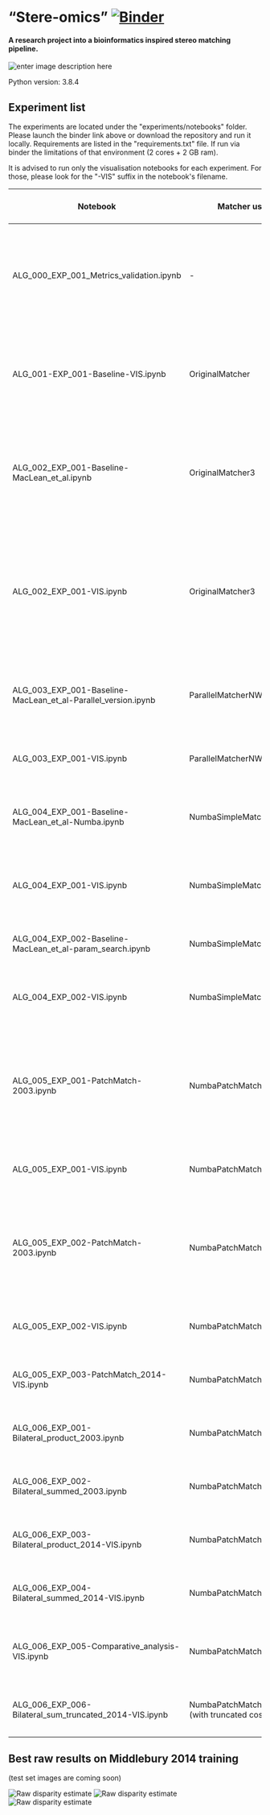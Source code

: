 

#  “Stere-omics” [![Binder](https://mybinder.org/badge_logo.svg)](https://mybinder.org/v2/gh/regorigregory/FYP_PUBLIC.git/master)
#### A research project into a bioinformatics inspired stereo matching pipeline.

![enter image description here](https://github.com/regorigregory/FYP_PUBLIC/blob/master/git_assets/eval_mid_2014.png)

Python version: 3.8.4

## Experiment list
 The experiments are located under the "experiments/notebooks" folder. Please launch the binder link above or download the repository and run it locally.
Requirements are listed in the "requirements.txt" file. If run via binder the limitations of that environment (2 cores + 2 GB ram).

 It is advised to run only the visualisation notebooks for each experiment. For those, please look for the "-VIS" suffix in the notebook's filename.

| Notebook | Matcher used | Dataset | Experiment discussion | Contents | Direct binder link |
| ----------- | -------- |  ----------- | --- |  ---------------------------- | --- |
| ALG_000_EXP_001_Metrics_validation.ipynb | - | Middlebury 2003 | Yes | Unit tests run, then local implementation of Middlebury metrics implementation is cross-checked with published results. | [![Binder](https://mybinder.org/badge_logo.svg)](https://mybinder.org/v2/gh/regorigregory/FYP_PUBLIC/master?filepath=%2Fexperiments%2Fnotebooks%2FALG_000_EXP_001_Metrics_validation.ipynb) |
| ALG_001-EXP_001-Baseline-VIS.ipynb | OriginalMatcher | Middlebury 2003 | Yes | 3 diffferent initialisation methods are tested, produced disparity maps are output at the end of the experiment. | [![Binder](https://mybinder.org/badge_logo.svg)](https://mybinder.org/v2/gh/regorigregory/FYP_PUBLIC/master?filepath=%2Fexperiments%2Fnotebooks%2FALG_001-EXP_001-Baseline-VIS.ipynb) |
| ALG_002_EXP_001-Baseline-MacLean_et_al.ipynb | OriginalMatcher3 | Middlebury 2003 | No | Implementing disparity constraints for runtime improvements proposed by MacLean, W. J., Sabihuddin, S. and Islam, J. (2010). | [![Binder](https://mybinder.org/badge_logo.svg)](https://mybinder.org/v2/gh/regorigregory/FYP_PUBLIC/master?filepath=%2Fexperiments%2Fnotebooks%2FALG_002_EXP_001-Baseline-MacLean_et_al.ipynb) |
| ALG_002_EXP_001-VIS.ipynb | OriginalMatcher3 | Middlebury 2003 | Yes | Runtime and error comparision with baseline, histograms, "hit n miss" errors, 3d visualisation of disparities with intensity values back projected as their surface. | [![Binder](https://mybinder.org/badge_logo.svg)](https://mybinder.org/v2/gh/regorigregory/FYP_PUBLIC/master?filepath=%2Fexperiments%2Fnotebooks%2FALG_002_EXP_001-VIS.ipynb) |
| ALG_003_EXP_001-Baseline-MacLean_et_al-Parallel_version.ipynb | ParallelMatcherNWMacLean | Middlebury 2003 | No | Scanline-wise parallelisation of the pipeline in python. Disparity outputs displayed. | [![Binder](https://mybinder.org/badge_logo.svg)](https://mybinder.org/v2/gh/regorigregory/FYP_PUBLIC/master?filepath=%2Fexperiments%2Fnotebooks%2FALG_003_EXP_001-Baseline-MacLean_et_al-Parallel_version.ipynb) |
| ALG_003_EXP_001-VIS.ipynb | ParallelMatcherNWMacLean | Middlebury 2003 | Yes | Runtime and error comparision with baseline,  output log file. | [![Binder](https://mybinder.org/badge_logo.svg)](https://mybinder.org/v2/gh/regorigregory/FYP_PUBLIC/master?filepath=%2Fexperiments%2Fnotebooks%2FALG_003_EXP_001-VIS.ipynb) |
| ALG_004_EXP_001-Baseline-MacLean_et_al-Numba.ipynb | NumbaSimpleMatcher | Middlebury 2003 | No | Converting the pipeline to Numba. Disparity outputs displayed. | [![Binder](https://mybinder.org/badge_logo.svg)](https://mybinder.org/v2/gh/regorigregory/FYP_PUBLIC/master?filepath=%2Fexperiments%2Fnotebooks%2FALG_004_EXP_001-Baseline-MacLean_et_al-Numba.ipynb) |
| ALG_004_EXP_001-VIS.ipynb | NumbaSimpleMatcher | Middlebury 2003 | Yes | Runtime and error comparision with baseline, parallel baseline, output log file. | [![Binder](https://mybinder.org/badge_logo.svg)](https://mybinder.org/v2/gh/regorigregory/FYP_PUBLIC/master?filepath=%2Fexperiments%2Fnotebooks%2FALG_004_EXP_001-VIS.ipynb) |
| ALG_004_EXP_002-Baseline-MacLean_et_al-param_search.ipynb | NumbaSimpleMatcher | Middlebury 2003 | No | Running the pipeline with a range of match values (1-60). | [![Binder](https://mybinder.org/badge_logo.svg)](https://mybinder.org/v2/gh/regorigregory/FYP_PUBLIC/master?filepath=%2Fexperiments%2Fnotebooks%2FALG_004_EXP_002-Baseline-MacLean_et_al-param_search.ipynb) |
| ALG_004_EXP_002-VIS.ipynb | NumbaSimpleMatcher | Middlebury 2003 | Yes | Interactive visual experiment analysis using plotly.Tabular output. | [![Binder](https://mybinder.org/badge_logo.svg)](https://mybinder.org/v2/gh/regorigregory/FYP_PUBLIC/master?filepath=%2Fexperiments%2Fnotebooks%2FALG_004_EXP_002-VIS.ipynb) |
| ALG_005_EXP_001-PatchMatch-2003.ipynb | NumbaPatchMatcher | Middlebury 2003 | No | Implementing constant-weight cost aggregation into the pipeline. A set of window sizes are tested. Tabular output of logged results. | [![Binder](https://mybinder.org/badge_logo.svg)](https://mybinder.org/v2/gh/regorigregory/FYP_PUBLIC/master?filepath=%2Fexperiments%2Fnotebooks%2FALG_005_EXP_001-PatchMatch-2003.ipynb) |
| ALG_005_EXP_001-VIS.ipynb | NumbaPatchMatcher | Middlebury 2003 | Yes | Interactive visual experiment analysis using plotly. | [![Binder](https://mybinder.org/badge_logo.svg)](https://mybinder.org/v2/gh/regorigregory/FYP_PUBLIC/master?filepath=%2Fexperiments%2Fnotebooks%2FALG_005_EXP_001-VIS.ipynb) |
| ALG_005_EXP_002-PatchMatch-2003.ipynb | NumbaPatchMatcher | Middlebury 2003 | No | Testing a set of support windows, used edge detectors and gaussian weights. Weights dipslayed, results are in tabular format. | [![Binder](https://mybinder.org/badge_logo.svg)](https://mybinder.org/v2/gh/regorigregory/FYP_PUBLIC/master?filepath=%2Fexperiments%2Fnotebooks%2FALG_005_EXP_002-PatchMatch-2003.ipynb) |
| ALG_005_EXP_002-VIS.ipynb | NumbaPatchMatcher | Middlebury 2003 | Yes | Interactive visual experiment analysis using plotly. | [![Binder](https://mybinder.org/badge_logo.svg)](https://mybinder.org/v2/gh/regorigregory/FYP_PUBLIC/master?filepath=%2Fexperiments%2Fnotebooks%2FALG_005_EXP_002-VIS.ipynb) |
| ALG_005_EXP_003-PatchMatch_2014-VIS.ipynb | NumbaPatchMatcher | Middlebury 2014 | Yes | Interactive visual experiment analysis using plotly. | [![Binder](https://mybinder.org/badge_logo.svg)](https://mybinder.org/v2/gh/regorigregory/FYP_PUBLIC/master?filepath=%2Fexperiments%2Fnotebooks%2FALG_005_EXP_003-PatchMatch_2014-VIS.ipynb) |
| ALG_006_EXP_001-Bilateral_product_2003.ipynb | NumbaPatchMatcher | Middlebury 2003 | No | Interactive visual experiment analysis using plotly. | [![Binder](https://mybinder.org/badge_logo.svg)](https://mybinder.org/v2/gh/regorigregory/FYP_PUBLIC/master?filepath=%2Fexperiments%2Fnotebooks%2FALG_006_EXP_001-Bilateral_product_2003.ipynb) |
| ALG_006_EXP_002-Bilateral_summed_2003.ipynb | NumbaPatchMatcherBilateral | Middlebury 2003 | No | Interactive visual experiment analysis using plotly. | [![Binder](https://mybinder.org/badge_logo.svg)](https://mybinder.org/v2/gh/regorigregory/FYP_PUBLIC/master?filepath=%2Fexperiments%2Fnotebooks%2FALG_006_EXP_002-Bilateral_summed_2003.ipynb) |
| ALG_006_EXP_003-Bilateral_product_2014-VIS.ipynb | NumbaPatchMatcherBilateral | Middlebury 2014 | No | Interactive visual experiment analysis using plotly. | [![Binder](https://mybinder.org/badge_logo.svg)](https://mybinder.org/v2/gh/regorigregory/FYP_PUBLIC/master?filepath=%2Fexperiments%2Fnotebooks%2FALG_006_EXP_003-Bilateral_product_2014-VIS.ipynb) |
| ALG_006_EXP_004-Bilateral_summed_2014-VIS.ipynb | NumbaPatchMatcherBilateral | Middlebury 2014 | No | Interactive visual experiment analysis using plotly. | [![Binder](https://mybinder.org/badge_logo.svg)](https://mybinder.org/v2/gh/regorigregory/FYP_PUBLIC/master?filepath=%2Fexperiments%2Fnotebooks%2FALG_006_EXP_004-Bilateral_summed_2014-VIS.ipynb) |
| ALG_006_EXP_005-Comparative_analysis-VIS.ipynb | NumbaPatchMatcherBilateral | Middlebury 2014 | Yes | Comparative interactive visual experiment analysis using plotly. | [![Binder](https://mybinder.org/badge_logo.svg)](https://mybinder.org/v2/gh/regorigregory/FYP_PUBLIC/master?filepath=%2Fexperiments%2Fnotebooks%2FALG_006_EXP_005-Comparative_analysis-VIS.ipynb) |
| ALG_006_EXP_006-Bilateral_sum_truncated_2014-VIS.ipynb | NumbaPatchMatcherBilateral (with truncated cost) | Middlebury 2014 | No | Interactive visual experiment analysis using plotly. | [![Binder](https://mybinder.org/badge_logo.svg)](https://mybinder.org/v2/gh/regorigregory/FYP_PUBLIC/master?filepath=%2Fexperiments%2Fnotebooks%2FALG_006_EXP_006-Bilateral_sum_truncated_2014-VIS.ipynb) |

## Best raw results on Middlebury 2014 training 
(test set images are coming soon)

![Raw disparity estimate](https://github.com/regorigregory/FYP_PUBLIC/blob/master/git_assets/best_results_tabular-1.png)
![Raw disparity estimate](https://github.com/regorigregory/FYP_PUBLIC/blob/master/git_assets/best_results_tabular-2.png)
![Raw disparity estimate](https://github.com/regorigregory/FYP_PUBLIC/blob/master/git_assets/best_results_tabular-3.png)
